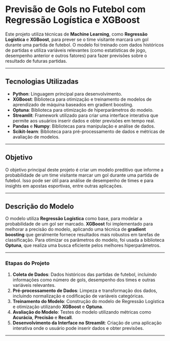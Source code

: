# Previsão de Gols no Futebol com Regressão Logística e XGBoost

Este projeto utiliza técnicas de **Machine Learning**, como **Regressão Logística** e **XGBoost**, para prever se o time visitante marcará um gol durante uma partida de futebol. O modelo foi treinado com dados históricos de partidas e utiliza variáveis relevantes (como estatísticas de jogo, desempenho anterior e outros fatores) para fazer previsões sobre o resultado de futuras partidas.

---

## Tecnologias Utilizadas

- **Python**: Linguagem principal para desenvolvimento.
- **XGBoost**: Biblioteca para otimização e treinamento de modelos de aprendizado de máquina baseados em gradient boosting.
- **Optuna**: Biblioteca para otimização de hiperparâmetros do modelo.
- **Streamlit**: Framework utilizado para criar uma interface interativa que permite aos usuários inserir dados e obter previsões em tempo real.
- **Pandas** e **Numpy**: Bibliotecas para manipulação e análise de dados.
- **Scikit-learn**: Biblioteca para pré-processamento de dados e métricas de avaliação de modelos.

---

## Objetivo

O objetivo principal deste projeto é criar um modelo preditivo que informe a probabilidade de um time visitante marcar um gol durante uma partida de futebol. Isso pode ser útil para análise de desempenho de times e para insights em apostas esportivas, entre outras aplicações.

---

## Descrição do Modelo

O modelo utiliza **Regressão Logística** como base, para modelar a probabilidade de um gol ser marcado. **XGBoost** foi implementado para melhorar a precisão do modelo, aplicando uma técnica de **gradient boosting** que geralmente fornece resultados mais robustos em tarefas de classificação. Para otimizar os parâmetros do modelo, foi usada a biblioteca **Optuna**, que realiza uma busca eficiente pelos melhores hiperparâmetros.

---

### Etapas do Projeto

1. **Coleta de Dados**: Dados históricos das partidas de futebol, incluindo informações como número de gols, desempenho dos times e outras variáveis relevantes.
2. **Pré-processamento de Dados**: Limpeza e transformação dos dados, incluindo normalização e codificação de variáveis categóricas.
3. **Treinamento do Modelo**: Construção do modelo de Regressão Logística e otimização utilizando **XGBoost** e **Optuna**.
4. **Avaliação do Modelo**: Testes do modelo utilizando métricas como **Acurácia**, **Precisão** e **Recall**.
5. **Desenvolvimento da Interface no Streamlit**: Criação de uma aplicação interativa onde o usuário pode inserir dados e obter previsões.

---

